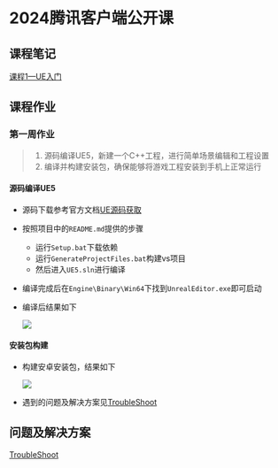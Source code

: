 # 2024腾讯客户端公开课

## 课程笔记

[课程1—UE入门](https://github.com/Don-James-shrinp/2024TencentClient/tree/main/Notes/Tencent2024-lesson1.md)

## 课程作业

### 第一周作业

> 1. 源码编译UE5，新建一个C++工程，进行简单场景编辑和工程设置
> 2. 编译并构建安装包，确保能够将游戏工程安装到手机上正常运行

#### 源码编译UE5

- 源码下载参考官方文档[UE源码获取](https://dev.epicgames.com/documentation/zh-cn/unreal-engine/downloading-unreal-engine-source-code)

- 按照项目中的`README.md`提供的步骤
  - 运行`Setup.bat`下载依赖
  - 运行`GenerateProjectFiles.bat`构建vs项目
  - 然后进入`UE5.sln`进行编译

- 编译完成后在`Engine\Binary\Win64`下找到`UnrealEditor.exe`即可启动

- 编译后结果如下

  <img src="https://github.com/Don-James-shrinp/2024TencentClient/tree/main/Images/Assignment1/CompileResult.png">

#### 安装包构建

- 构建安卓安装包，结果如下

  <img src="https://github.com/Don-James-shrinp/2024TencentClient/tree/main/Images/Assignment1/AndroidBuildResult.jpg">

- 遇到的问题及解决方案见[TroubleShoot](https://github.com/Don-James-shrinp/2024TencentClient/tree/main/Notes/TroubleShoot.md#Android打包问题)

## 问题及解决方案

[TroubleShoot](https://github.com/Don-James-shrinp/2024TencentClient/tree/main/Notes/TroubleShoot.md)
